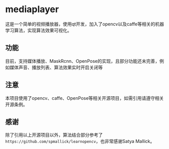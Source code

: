 # mediaplayer
这是一个简单的视频播放器，使用qt开发，加入了opencv以及caffe等相关的机器学习算法，实现算法效果可视化。

## 功能
目前，支持媒体播放、MaskRcnn、OpenPose的实现，且部分功能还未完善，例如媒体声音、播放列表、算法效果实时开启关闭等

## 注意
本项目使用了opencv、caffe、OpenPose等相关开源项目，如需引用请遵守相关开源条例。

## 感谢
除了引用以上开源项目以外，算法结合部分参考了`https://github.com/spmallick/learnopencv`，也非常感谢Satya Mallick。
